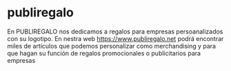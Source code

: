 # publiregalo
En PUBLIREGALO nos dedicamos a regalos para empresas persoanalizados con su logotipo. En nestra web https://www.publiregalo.net podrá encontrar miles de artículos que podemos personalizar como merchandising y para que hagan su función de regalos promocionales o publicitarios para empresas 

